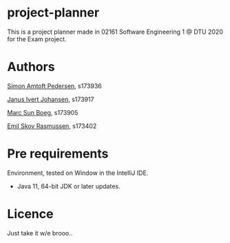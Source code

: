 # project-planner
This is a project planner made in 02161 Software Engineering 1 @ DTU 2020 for the Exam project.


# Authors 
[Simon Amtoft Pedersen](https://github.com/Simonipsum), s173936

[Janus Ivert Johansen](https://github.com/YoungPenguin), s173917

[Marc Sun Boeg](https://github.com/MarcMarabou), s173905

[Emil Skov Rasmussen](https://github.com/Emil252), s173402

# Pre requirements
Environment, tested on Window in the IntelliJ IDE.

* Java 11, 64-bit JDK or later updates.

# Licence 
Just take it w/e brooo..
